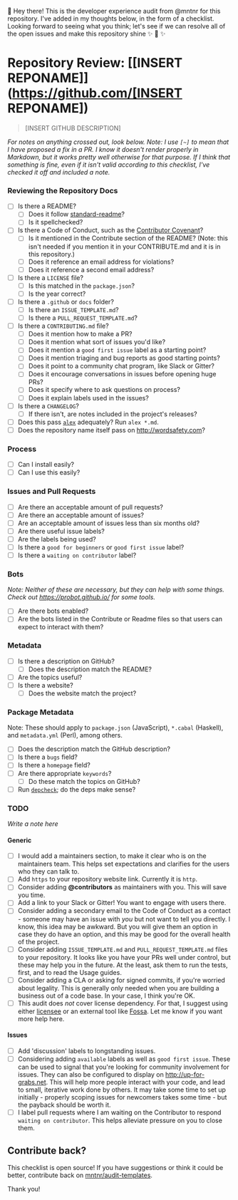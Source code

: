 :wave: Hey there! This is the developer experience audit from @mntnr for this repository. I've added in my thoughts below, in the form of a checklist. Looking forward to seeing what you think; let's see if we can resolve all of the open issues and make this repository shine ✨ 💖 ✨

# Repository Review: [[INSERT REPONAME]](https://github.com/[INSERT REPONAME])

> [INSERT GITHUB DESCRIPTION]

_For notes on anything crossed out, look below. Note: I use `[~]` to mean that I have proposed a fix in a PR. I know it doesn't render properly in Markdown, but it works pretty well otherwise for that purpose. If I think that something is fine, even if it isn't valid according to this checklist, I've checked it off and included a note._

### Reviewing the Repository Docs

- [ ] Is there a README?
  - [ ] Does it follow [standard-readme](https://github.com/RichardLitt/standard-readme)?
  - [ ] Is it spellchecked?
- [ ] Is there a Code of Conduct, such as the [Contributor Covenant](https://github.com/simonv3/covenant-generator)?
  - [ ] Is it mentioned in the Contribute section of the README? (Note: this isn't needed if you mention it in your CONTRIBUTE.md and it is in this repository.)
  - [ ] Does it reference an email address for violations?
  - [ ] Does it reference a second email address?
- [ ] Is there a `LICENSE` file?
  - [ ] Is this matched in the `package.json`?
  - [ ] Is the year correct?
- [ ] Is there a `.github` or `docs` folder?
  - [ ] Is there an `ISSUE_TEMPLATE.md`?
  - [ ] Is there a `PULL_REQUEST_TEMPLATE.md`?
- [ ] Is there a `CONTRIBUTING.md` file?
  - [ ] Does it mention how to make a PR?
  - [ ] Does it mention what sort of issues you'd like?
  - [ ] Does it mention a `good first issue` label as a starting point?
  - [ ] Does it mention triaging and bug reports as good starting points?
  - [ ] Does it point to a community chat program, like Slack or Gitter?
  - [ ] Does it encourage conversations in issues before opening huge PRs?
  - [ ] Does it specify where to ask questions on process?
  - [ ] Does it explain labels used in the issues?
- [ ] Is there a `CHANGELOG`?
  - [ ] If there isn't, are notes included in the project's releases?
- [ ] Does this pass [`alex`](https://github.com/wooorm/alex) adequately? Run `alex *.md`.
- [ ] Does the repository name itself pass on http://wordsafety.com?

### Process
- [ ] Can I install easily?
- [ ] Can I use this easily?

### Issues and Pull Requests
- [ ] Are there an acceptable amount of pull requests?
- [ ] Are there an acceptable amount of issues?
- [ ] Are an acceptable amount of issues less than six months old?
- [ ] Are there useful issue labels?
- [ ] Are the labels being used?
- [ ] Is there a `good for beginners` or `good first issue` label?
- [ ] Is there a `waiting on contributor` label?

### Bots

_Note: Neither of these are necessary, but they can help with some things. Check out https://probot.github.io/ for some tools._

- [ ] Are there bots enabled?
- [ ] Are the bots listed in the Contribute or Readme files so that users can expect to interact with them?

### Metadata
- [ ] Is there a description on GitHub?
  - [ ] Does the description match the README?
- [ ] Are the topics useful?
- [ ] Is there a website?
  - [ ] Does the website match the project?

### Package Metadata

Note: These should apply to `package.json` (JavaScript), `*.cabal` (Haskell), and `metadata.yml` (Perl), among others.

- [ ] Does the description match the GitHub description?
- [ ] Is there a `bugs` field?
- [ ] Is there a `homepage` field?
- [ ] Are there appropriate `keywords`?
  - [ ] Do these match the topics on GitHub?
- [ ] Run [`depcheck`](https://www.npmjs.com/package/depcheck); do the deps make sense?

### TODO

_Write a note here_

#### Generic
- [ ] I would add a maintainers section, to make it clear who is on the maintainers team. This helps set expectations and clarifies for the users who they can talk to.
- [ ] Add `https` to your repository website link. Currently it is `http`.
- [ ] Consider adding __@contributors__ as maintainers with you. This will save you time.
- [ ] Add a link to your Slack or Gitter! You want to engage with users there.
- [ ] Consider adding a secondary email to the Code of Conduct as a contact - someone may have an issue with _you_ but not want to tell you directly. I know, this idea may be awkward. But you will give them an option in case they do have an option, and this may be good for the overall health of the project.
- [ ] Consider adding `ISSUE_TEMPLATE.md` and `PULL_REQUEST_TEMPLATE.md` files to your repository. It looks like you have your PRs well under control, but these may help you in the future. At the least, ask them to run the tests, first, and to read the Usage guides.
- [ ] Consider adding a CLA or asking for signed commits, if you're worried about legality. This is generally only needed when you are building a business out of a code base. In your case, I think you're OK.
- [ ] This audit does _not_ cover license dependency. For that, I suggest using either [licensee](https://github.com/jslicense/licensee.js) or an external tool like [Fossa](https://fossa.io/). Let me know if you want more help here.

#### Issues
- [ ] Add 'discussion' labels to longstanding issues.
- [ ] Considering adding `available` labels as well as `good first issue`. These can be used to signal that you're looking for community involvement for issues. They can also be configured to display on http://up-for-grabs.net. This will help more people interact with your code, and lead to small, iterative work done by others. It may take some time to set up initially - properly scoping issues for newcomers takes some time - but the payback should be worth it.
- [ ] I label pull requests where I am waiting on the Contributor to respond `waiting on contributor`. This helps alleviate pressure on you to close them.

## Contribute back?

This checklist is open source! If you have suggestions or think it could be better, contribute back on [mntnr/audit-templates](https://github.com/mntnr/audit-templates).

Thank you!
